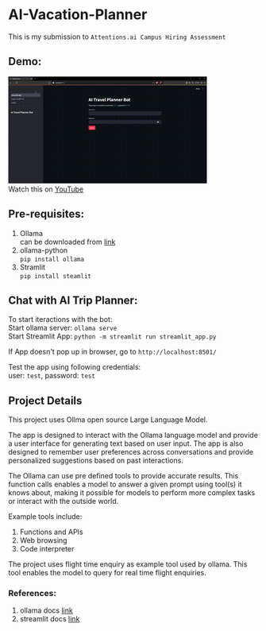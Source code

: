# AI-Vacation-Planner
This is my submission to `Attentions.ai Campus Hiring Assessment`

## Demo:
![Demo video](demos/demo1.gif) \
Watch this on [YouTube](https://youtu.be/xgDJujQPARM)

## Pre-requisites:
1. Ollama \
    can be downloaded from [link](https://ollama.com/)
1. ollama-python \
    `pip install ollama`
1. Stramlit \
    `pip install steamlit`

## Chat with AI Trip Planner:
To start iteractions with the bot: \
Start ollama server: `ollama serve` \
Start Streamlit App: `python -m streamlit run streamlit_app.py`

If App doesn't pop up in browser, go to `http://localhost:8501/`

Test the app using following credentials:\
user: `test`, password: `test`


## Project Details
This project uses Ollma open source Large Language Model. 

The app is designed to interact with the Ollama language model and provide a user interface for generating text based on user input. The app is also designed to remember user preferences across conversations and provide personalized suggestions based on past interactions.

The Ollama can use pre defined tools to provide accurate results. This function calls enables a model to answer a given prompt using tool(s) it knows about, making it possible for models to perform more complex tasks or interact with the outside world.

Example tools include:
1. Functions and APIs
1. Web browsing
1. Code interpreter

The project uses flight time enquiry as example tool used by ollama. This tool enables the model to query for real time flight enquiries.

### References:
1. ollama docs [link](https://github.com/ollama/ollama/blob/main/docs/api.md)
1. streamlit docs [link](https://docs.streamlit.io/)